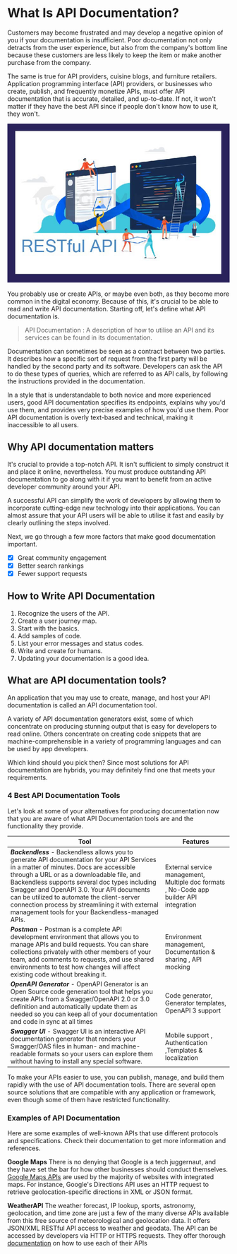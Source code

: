 # What Is API Documentation?
Customers may become frustrated and may develop a negative opinion of you if your documentation is insufficient. Poor documentation not only detracts from the user experience, but also from the company's bottom line because these customers are less likely to keep the item or make another purchase from the company.

The same is true for API providers, cuisine blogs, and furniture retailers. Application programming interface (API) providers, or businesses who create, publish, and frequently monetize APIs, must offer API documentation that is accurate, detailed, and up-to-date. If not, it won't matter if they have the best API since if people don't know how to use it, they won't.

![restful_api](restfulApi.png)

You probably use or create APIs, or maybe even both, as they become more common in the digital economy. Because of this, it's crucial to be able to read and write API documentation. Starting off, let's define what API documentation is.

> API Documentation : A description of how to utilise an API and its services can be found in its documentation. 

Documentation can sometimes be seen as a contract between two parties. It describes how a specific sort of request from the first party will be handled by the second party and its software. Developers can ask the API to do these types of queries, which are referred to as API calls, by following the instructions provided in the documentation.

In a style that is understandable to both novice and more experienced users, good API documentation specifies its endpoints, explains why you'd use them, and provides very precise examples of how you'd use them. Poor API documentation is overly text-based and technical, making it inaccessible to all users.

## Why API documentation matters
It's crucial to provide a top-notch API. It isn't sufficient to simply construct it and place it online, nevertheless. You must produce outstanding API documentation to go along with it if you want to benefit from an active developer community around your API.

A successful API can simplify the work of developers by allowing them to incorporate cutting-edge new technology into their applications. You can almost assure that your API users will be able to utilise it fast and easily by clearly outlining the steps involved. 

Next, we go through a few more factors that make good documentation important.
- [x] Great community engagement
- [x] Better search rankings
- [x] Fewer support requests

## How to Write API Documentation
1. Recognize the users of the API.
2. Create a user journey map.
3. Start with the basics.
4. Add samples of code.
5. List your error messages and status codes.
6. Write and create for humans.
7. Updating your documentation is a good idea.

## What are API documentation tools?
An application that you may use to create, manage, and host your API documentation is called an API documentation tool.

A variety of API documentation generators exist, some of which concentrate on producing stunning output that is easy for developers to read online. Others concentrate on creating code snippets that are machine-comprehensible in a variety of programming languages and can be used by app developers.

Which kind should you pick then? Since most solutions for API documentation are hybrids, you may definitely find one that meets your requirements.

### 4 Best API Documentation Tools
Let's look at some of your alternatives for producing documentation now that you are aware of what API Documentation tools are and the functionality they provide.

|Tool|Features|
|----|--------|
|***Backendless*** - Backendless allows you to generate API documentation for your API Services in a matter of minutes. Docs are accessible through a URL or as a downloadable file, and Backendless supports several doc types including Swagger and OpenAPI 3.0. Your API documents can be utilized to automate the client-server connection process by streamlining it with external management tools for your Backendless-managed APIs.| External service management, Multiple doc formats , No-Code app builder API integration|
|***Postman*** - Postman is a complete API development environment that allows you to manage APIs and build requests. You can share collections privately with other members of your team, add comments to requests, and use shared environments to test how changes will affect existing code without breaking it.| Environment management, Documentation & sharing , API mocking|
|***OpenAPI Generator*** - OpenAPI Generator is an Open Source code generation tool that helps you create APIs from a Swagger/OpenAPI 2.0 or 3.0 definition and automatically update them as needed so you can keep all of your documentation and code in sync at all times|Code generator, Generator templates, OpenAPI 3 support|
|***Swagger UI*** - Swagger UI is an interactive API documentation generator that renders your Swagger/OAS files in human- and machine-readable formats so your users can explore them without having to install any special software.|Mobile support , Authentication ,Templates & localization|

To make your APIs easier to use, you can publish, manage, and build them rapidly with the use of API documentation tools. There are several open source solutions that are compatible with any application or framework, even though some of them have restricted functionality.

### Examples of API Documentation
Here are some examples of well-known APIs that use different protocols and specifications. Check their documentation to get more information and references.

**Google Maps** There is no denying that Google is a tech juggernaut, and they have set the bar for how other businesses should conduct themselves. [Google Maps APIs](https://developers.google.com/maps/documentation) are used by the majority of websites with integrated maps. For instance, Google's Directions API uses an HTTP request to retrieve geolocation-specific directions in XML or JSON format.

**WeatherAPI** The weather forecast, IP lookup, sports, astronomy, geolocation, and time zone are just a few of the many diverse APIs available from this free source of meteorological and geolocation data. It offers JSON/XML RESTful API access to weather and geodata. The API can be accessed by developers via HTTP or HTTPS requests. They offer thorough [documentation](https://www.weatherapi.com/docs/) on how to use each of their APIs 
